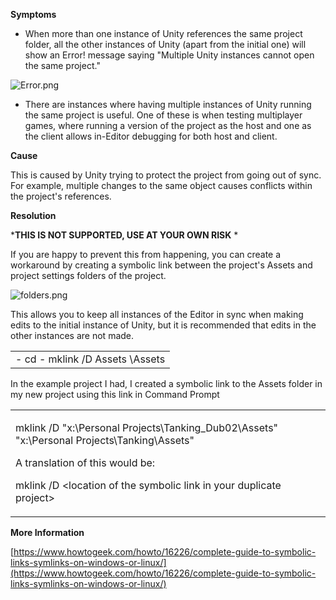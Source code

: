 
        

**Symptoms** 

*   When more than one instance of Unity references the same project folder, all the other instances of Unity (apart from the initial one) will show an Error! message saying "Multiple Unity instances cannot open the same project." 

![Error.png](/hc/article_attachments/115010317666/Error.png)

*   There are instances where having multiple instances of Unity running the same project is useful. One of these is when testing multiplayer games, where running a version of the project as the host and one as the client allows in-Editor debugging for both host and client.

**Cause** 

This is caused by Unity trying to protect the project from going out of sync. For example, multiple changes to the same object causes conflicts within the project's references.

**Resolution** 

***THIS IS NOT SUPPORTED, USE AT YOUR OWN RISK** * 

If you are happy to prevent this from happening, you can create a workaround by creating a symbolic link between the project's Assets and project settings folders of the project.

![folders.png](/hc/article_attachments/115010321686/folders.png)

This allows you to keep all instances of the Editor in sync when making edits to the initial instance of Unity, but it is recommended that edits in the other instances are not made.

<table>
<tbody>
<tr>
<td>
- cd <duplicated_project_folder>
- mklink /D Assets <original_project_folder>\Assets
</td>
</tr>
</tbody>
</table>

In the example project I had, I created a symbolic link to the Assets folder in my new project using this link in Command Prompt

<table>
<tbody>
<tr>
<td>

mklink /D "x:\Personal Projects\Tanking_Dub02\Assets" "x:\Personal Projects\Tanking\Assets"

A translation of this would be:

mklink /D <location of the symbolic link in your duplicate project> <Orginal file>

</td>
</tr>
</tbody>
</table>

**More Information** 

[https://www.howtogeek.com/howto/16226/complete-guide-to-symbolic-links-symlinks-on-windows-or-linux/](https://www.howtogeek.com/howto/16226/complete-guide-to-symbolic-links-symlinks-on-windows-or-linux/)

      
